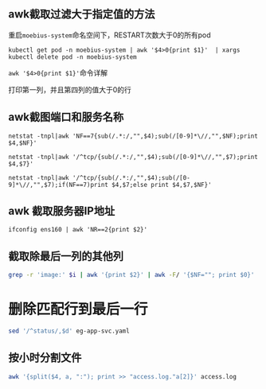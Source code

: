 ## awk截取过滤大于指定值的方法

重启`moebius-system`命名空间下，RESTART次数大于0的所有pod

```
kubectl get pod -n moebius-system | awk '$4>0{print $1}'  | xargs kubectl delete pod -n moebius-system
```

`awk '$4>0{print $1}'`命令详解

打印第一列，并且第四列的值大于0的行



## awk截图端口和服务名称
```
netstat -tnpl|awk 'NF==7{sub(/.*:/,"",$4);sub(/[0-9]*\//,"",$NF);print $4,$NF}'
 
netstat -tnpl|awk '/^tcp/{sub(/.*:/,"",$4);sub(/[0-9]*\//,"",$7);print $4,$7}'
 
netstat -tnpl|awk '/^tcp/{sub(/.*:/,"",$4);sub(/[0-9]*\//,"",$7);if(NF==7)print $4,$7;else print $4,$7,$NF}'
```


## awk 截取服务器IP地址
```
ifconfig ens160 | awk 'NR==2{print $2}'
```

## 截取除最后一列的其他列

```bash
grep -r 'image:' $i | awk '{print $2}' | awk -F/ '{$NF=""; print $0}' | sed 's# #/#g'
```



# 删除匹配行到最后一行

```bash
sed '/^status/,$d' eg-app-svc.yaml 
```

## 按小时分割文件

```bash
awk '{split($4, a, ":"); print >> "access.log."a[2]}' access.log
```

